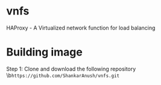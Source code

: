 # vnfs
HAProxy - A Virtualized network function for load balancing
# Building image
Step 1: Clone and download the following repository
\b```https://github.com/ShankarAnush/vnfs.git```
